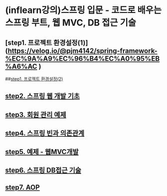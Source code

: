 # (inflearn강의)스프링 입문 - 코드로 배우는 스프링 부트, 웹 MVC, DB 접근 기술

## [step1. 프로젝트 환경설정(1)](https://velog.io/@pjm4142/spring-framework-%EC%9A%A9%EC%96%B4%EC%A0%95%EB%A6%AC \)
##[step1. 프로젝트 환경설정(2)](https://velog.io/@pjm4142/Spring-%EC%9E%85%EB%AC%B81-%ED%94%84%EB%A1%9C%EC%A0%9D%ED%8A%B8-%ED%99%98%EA%B2%BD%EC%84%A4%EC%A0%95)

## [step2. 스프링 웹 개발 기초](https://velog.io/@pjm4142/Spring-%EC%9E%85%EB%AC%B8-step2.-%EC%8A%A4%ED%94%84%EB%A7%81-%EC%9B%B9-%EA%B0%9C%EB%B0%9C-%EA%B8%B0%EC%B4%88)

## [step3. 회원 관리 예제](https://velog.io/@pjm4142/Spring-%EC%9E%85%EB%AC%B8-step3.-%ED%9A%8C%EC%9B%90-%EA%B4%80%EB%A6%AC-%EC%98%88%EC%A0%9C)

## [step4. 스프링 빈과 의존관계](https://velog.io/@pjm4142/Spring-%EC%9E%85%EB%AC%B8-step4.-%EC%8A%A4%ED%94%84%EB%A7%81-%EB%B9%88%EA%B3%BC-%EC%9D%98%EC%A1%B4%EA%B4%80%EA%B3%84)

## [step5. 예제 - 웹MVC개발](https://velog.io/@pjm4142/Spring-%EC%9E%85%EB%AC%B8-step5.-%EC%98%88%EC%A0%9C-%EC%9B%B9MVC%EA%B0%9C%EB%B0%9C)

## [step6. 스프링 DB접근 기술](https://velog.io/@pjm4142/Spring-%EC%9E%85%EB%AC%B8-step6.-%EC%8A%A4%ED%94%84%EB%A7%81-DB-%EC%A0%91%EA%B7%BC-%EA%B8%B0%EC%88%A0)

## [step7. AOP](https://velog.io/@pjm4142/Spring-%EC%9E%85%EB%AC%B8-step7.-AOP)

